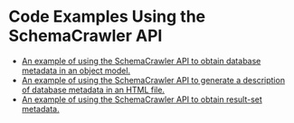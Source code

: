 # Code Examples Using the SchemaCrawler API

- [An example of using the SchemaCrawler API to obtain database metadata in an
object model.](https://github.com/schemacrawler/SchemaCrawler/blob/main/schemacrawler-examplecode/src/main/java/com/example/ApiExample.java#L31-L47)
- [An example of using the SchemaCrawler API to generate a description of database metadata in an
HTML file.](https://github.com/schemacrawler/SchemaCrawler/blob/main/schemacrawler-examplecode/src/main/java/com/example/ExecutableExample.java#L44-L67)
- [An example of using the SchemaCrawler API to obtain result-set metadata.](https://github.com/schemacrawler/SchemaCrawler/blob/main/schemacrawler-examplecode/src/main/java/com/example/ResultSetExample.java#L47-L55)
